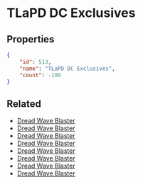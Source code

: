 # TLaPD DC Exclusives

<no description available>

## Properties

```json
{
    "id": 513,
    "name": "TLaPD DC Exclusives",
    "count": -100
}
```

## Related

- [Dread Wave Blaster](../items/16261-dread-wave-blaster.md)
- [Dread Wave Blaster](../items/16262-dread-wave-blaster.md)
- [Dread Wave Blaster](../items/16263-dread-wave-blaster.md)
- [Dread Wave Blaster](../items/16264-dread-wave-blaster.md)
- [Dread Wave Blaster](../items/16265-dread-wave-blaster.md)
- [Dread Wave Blaster](../items/16266-dread-wave-blaster.md)
- [Dread Wave Blaster](../items/16267-dread-wave-blaster.md)
- [Dread Wave Blaster](../items/16268-dread-wave-blaster.md)

